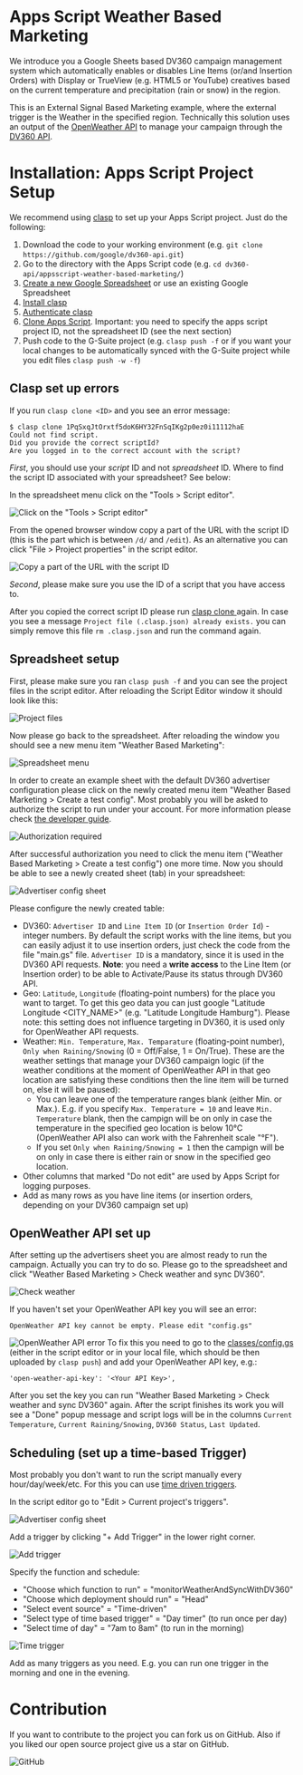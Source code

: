 # Apps Script Weather Based Marketing

We introduce you a Google Sheets based DV360 campaign management system which automatically enables or disables Line Items (or/and Insertion Orders) with Display or TrueView (e.g. HTML5 or YouTube) creatives based on the current temperature and precipitation (rain or snow) in the region.

This is an External Signal Based Marketing example, where the external trigger is the Weather in the specified region. Technically this solution uses an output of the [OpenWeather API](https://openweathermap.org/api) to manage your campaign through the [DV360 API](https://developers.google.com/display-video/api/reference/rest).

# Installation: Apps Script Project Setup

We recommend using [clasp](https://github.com/google/clasp) to set up your Apps Script project. Just do the following:

1.  Download the code to your working environment (e.g. `git clone
    https://github.com/google/dv360-api.git`)
1.  Go to the directory with the Apps Script code (e.g. `cd
    dv360-api/appsscript-weather-based-marketing/`)
1.  [Create a new Google Spreadsheet](https://docs.google.com/spreadsheets/) or use an existing Google Spreadsheet
1.  [Install clasp](https://github.com/google/clasp#install)
1.  [Authenticate clasp](https://github.com/google/clasp#login)
1.  [Clone Apps Script](https://github.com/google/clasp#clone). Important: you need to specify the apps script project ID, not the spreadsheet ID (see the next section)
1.  Push code to the G-Suite project (e.g. `clasp push -f` or if you want your local changes to be automatically synced with the G-Suite project while you edit files `clasp push -w -f`)

## Clasp set up errors

If you run `clasp clone <ID>` and you see an error message:
```
$ clasp clone 1PqSxqJtOrxtf5doK6HY32FnSqIKg2p0ez0i11112haE
Could not find script.
Did you provide the correct scriptId?
Are you logged in to the correct account with the script?
```

*First*, you should use your _script_ ID and not _spreadsheet_ ID. Where to find the script ID associated with your spreadsheet? See below:

In the spreadsheet menu click on the "Tools > Script editor".

![Click on the "Tools > Script editor"](../imgs/tools-script-editor.png?raw=true)

From the opened browser window copy a part of the URL with the script ID (this is the part which is between `/d/` and `/edit`). As an alternative you can click "File > Project properties" in the script editor.

![Copy a part of the URL with the script ID](../imgs/script-id.png?raw=true)

*Second*, please make sure you use the ID of a script that you have access to.

After you copied the correct script ID please run [clasp clone <ID>](https://github.com/google/clasp#clone) again. In case you see a message `Project file (.clasp.json) already exists.` you can simply remove this file `rm .clasp.json` and run the command again.

## Spreadsheet setup

First, please make sure you ran `clasp push -f` and you can see the project files in the
script editor. After reloading the Script Editor window it should look like this:

![Project files](../imgs/apps-script-files.png?raw=true)

Now please go back to the spreadsheet. After reloading the window you should see a new menu item "Weather Based Marketing":

![Spreadsheet menu](../imgs/spreadsheet-menu.png?raw=true)

In order to create an example sheet with the default DV360 advertiser configuration please click on the newly created menu item "Weather Based Marketing > Create a test config". Most probably you will be asked to authorize the script to run under your account. For more information please check [the developer guide](https://developers.google.com/apps-script/guides/services/authorization).

![Authorization required](../imgs/authorization-required.png?raw=true)

After successful authorization you need to click the menu item ("Weather Based Marketing > Create a test config") one more time. Now you should be able to see a newly created sheet (tab) in your spreadsheet:

![Advertiser config sheet](../imgs/advertiser-config-sheet.png?raw=true)

Please configure the newly created table: 
- DV360: `Advertiser ID` and `Line Item ID` (or `Insertion Order Id`) - integer numbers. By default the script works with the line items, but you can easily adjust it to use insertion orders, just check the code from the file "main.gs" file. `Advertiser ID` is a mandatory, since it is used in the DV360 API requests. **Note**: you need a **write access** to the Line Item (or Insertion order) to be able to Activate/Pause its status through DV360 API. 
- Geo: `Latitude`, `Longitude` (floating-point numbers) for the place you want to target. To get this geo data you can just google "Latitude Longitude <CITY_NAME>" (e.g. "Latitude Longitude Hamburg"). Please note: this setting does not influence targeting in DV360, it is used only for OpenWeather API requests.
- Weather: `Min. Temperature`, `Max. Temparature` (floating-point number), `Only when Raining/Snowing` (0 = Off/False, 1 = On/True). These are the weather settings that manage your DV360 campaign logic (if the weather conditions at the moment of OpenWeather API in that geo location are satisfying these conditions then the line item will be turned on, else it will be paused):
    - You can leave one of the temperature ranges blank (either Min. or Max.). E.g. if you specify `Max. Temperature = 10` and leave `Min. Temperature` blank, then the campign will be on only in case the temperature in the specified geo location is below 10°C (OpenWeather API also can work with the Fahrenheit scale "°F").
    - If you set `Only when Raining/Snowing = 1` then the campign will be on only in case there is either rain or snow in the specified geo location.
- Other columns that marked "Do not edit" are used by Apps Script for logging purposes.
- Add as many rows as you have line items (or insertion orders, depending on your DV360 campaign set up)

## OpenWeather API set up

After setting up the advertisers sheet you are almost ready to run the campaign. Actually you can try to do so. Please go to the spreadsheet and click "Weather Based Marketing > Check weather and sync DV360".

![Check weather](../imgs/check-weather.png?raw=true)

If you haven't set your OpenWeather API key you will see an error:
```
OpenWeather API key cannot be empty. Please edit "config.gs"
```
![OpenWeather API error](../imgs/openweather-api-error.png?raw=true)
To fix this you need to go to the [classes/config.gs](openweather-based-bidding/classes/config.gs) (either in the script editor or in your local file, which should be then uploaded by `clasp push`) and add your OpenWeather API key, e.g.:
```
'open-weather-api-key': '<Your API Key>',
```

After you set the key you can run "Weather Based Marketing > Check weather and sync DV360" again. After the script finishes its work you will see a "Done" popup message and script logs will be in the columns `Current Temperature`, `Current Raining/Snowing`, `DV360 Status`, `Last Updated`.

## Scheduling (set up a time-based Trigger)

Most probably you don't want to run the script manually every hour/day/week/etc. For this you can use [time driven triggers](https://developers.google.com/apps-script/guides/triggers/installable#time-driven_triggers). 

In the script editor go to "Edit > Current project's triggers".

![Advertiser config sheet](../imgs/triggers.png?raw=true)

Add a trigger by clicking "+ Add Trigger" in the lower right corner.

![Add trigger](../imgs/add-trigger.png?raw=true)

Specify the function and schedule: 
- "Choose which function to run" = "monitorWeatherAndSyncWithDV360"
- "Choose which deployment should run" = "Head"
- "Select event source" = "Time-driven"
- "Select type of time based trigger" = "Day timer" (to run once per day)
- "Select time of day" = "7am to 8am" (to run in the morning)

![Time trigger](../imgs/time-trigger.png?raw=true)

Add as many triggers as you need. E.g. you can run one trigger in the morning and one in the evening.

# Contribution

If you want to contribute to the project you can fork us on GitHub. Also if you liked our open source project give us a star on GitHub.

![GitHub](../imgs/github.png?raw=true)
